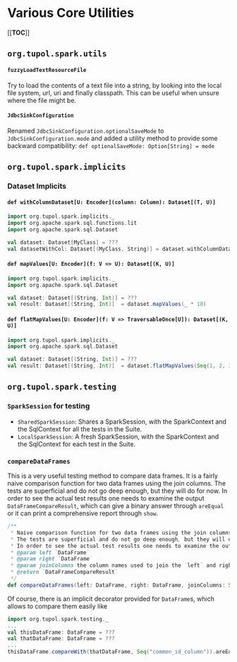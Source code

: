 # Various Core Utilities

[[__TOC__]]

## `org.tupol.spark.utils`

#### `fuzzyLoadTextResourceFile`
Try to load the contents of a text file into a string, by looking into the local file system, url, uri and finally classpath.
This can be useful when unsure where the file might be.

#### `JdbcSinkConfiguration`
Renamed `JdbcSinkConfiguration.optionalSaveMode` to `JdbcSinkConfiguration.mode` and added a utility method to 
provide some backward compatibility: `def optionalSaveMode: Option[String] = mode`

## `org.tupol.spark.implicits`

### Dataset Implicits

#### `def withColumnDataset[U: Encoder](column: Column): Dataset[(T, U)]`

```scala
import org.tupol.spark.implicits._
import org.apache.spark.sql.functions.lit
import org.apache.spark.sql.Dataset

val dataset: Dataset[MyClass] = ???
val datasetWithCol: Dataset[(MyClass, String)] = dataset.withColumnDataset[String](lit("some text"))
```

#### `def mapValues[U: Encoder](f: V => U): Dataset[(K, U)]`

```scala
import org.tupol.spark.implicits._
import org.apache.spark.sql.Dataset

val dataset: Dataset[(String, Int)] = ???
val result: Dataset[(String, Int)]  = dataset.mapValues(_ * 10)
```

#### `def flatMapValues[U: Encoder](f: V => TraversableOnce[U]): Dataset[(K, U)]`

```scala
import org.tupol.spark.implicits._
import org.apache.spark.sql.Dataset

val dataset: Dataset[(String, Int)] = ???
val result: Dataset[(String, Int)]  = dataset.flatMapValues(Seq(1, 2, 3))
```

## `org.tupol.spark.testing`

### `SparkSession` for testing

- `SharedSparkSession`: Shares a SparkSession, with the SparkContext and the SqlContext for all the tests in the Suite.
- `LocalSparkSession`: A fresh SparkSession, with the SparkContext and the SqlContext for each test in the Suite.

### `compareDataFrames`

This is a very useful testing method to compare data frames.
It is a fairly naive comparison function for two data frames using the join columns.
The tests are superficial and do not go deep enough, but they will do for now.
In order to see the actual test results one needs to examine the output `DataFrameCompareResult`, which can give a
binary answer through `areEqual` or it can print a comprehensive report through `show`.

```scala
/**
 * Naive comparison function for two data frames using the join columns.
 * The tests are superficial and do not go deep enough, but they will do for now.
 * In order to see the actual test results one needs to examine the output, [[DataFrameCompareResult]]
 * @param left `DataFrame`
 * @param right `DataFrame`
 * @param joinColumns the column names used to join the `left` and right` `DataFrame`s
 * @return `DataFrameCompareResult`
 */
def compareDataFrames(left: DataFrame, right: DataFrame, joinColumns: Seq[String] = Seq()): DataFrameCompareResult
```

Of course, there is an implicit decorator provided for `DataFrame`s, which allows to compare them easily like

```scala
import org.tupol.spark.testing._
...
val thisDataFrame: DataFrame = ???
val thatDataFrame: DataFrame = ???
...
thisDataFrame.compareWith(thatDataFrame, Seq("common_id_column")).areEqual
```